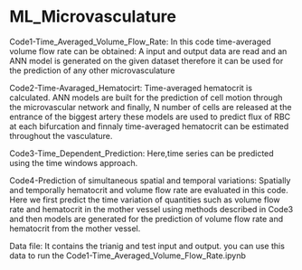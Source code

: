 # ML_Microvasculature
Code1-Time_Averaged_Volume_Flow_Rate: In this code time-averaged volume flow rate can be obtained: A input and output data are read and an ANN model is generated on the given dataset therefore it can be used for the prediction of any other microvasculature 

Code2-Time-Avaraged_Hematocirt: Time-averaged hematocrit is calculated. ANN models are built for the prediction of cell motion through the microvascular network and finally, N number of cells are released at the entrance of the biggest artery these models are used to predict flux of RBC at each bifurcation and finnaly time-averaged hematocrit can be estimated throughout the vasculature.

Code3-Time_Dependent_Prediction: Here,time series can be predicted using the time windows approach. 

Code4-Prediction of simultaneous spatial and temporal variations: Spatially and temporally hematocrit and volume flow rate are evaluated in this code. Here we first predict the time variation of quantities such as volume flow rate and hematocrit in the mother vessel using methods described in Code3 and then models are generated for the prediction of volume flow rate and hematocrit from the mother vessel. 

Data file: It contains the trianig and test input and output. you can use this data to run the Code1-Time_Averaged_Volume_Flow_Rate.ipynb
